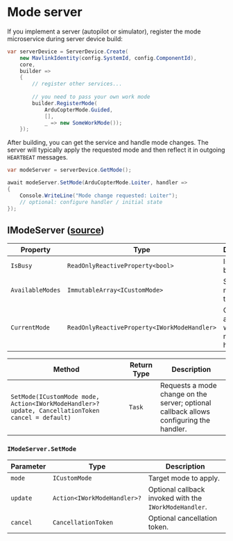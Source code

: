# Mode server

If you implement a server (autopilot or simulator), register the mode microservice during server device build:

```C#
var serverDevice = ServerDevice.Create(
    new MavlinkIdentity(config.SystemId, config.ComponentId),
    core,
    builder =>
    {
        // register other services...
        
        // you need to pass your own work mode 
        builder.RegisterMode(
            ArduCopterMode.Guided, 
            [], 
            _ => new SomeWorkMode());
    });
```

After building, you can get the service and handle mode changes. The server will typically apply the requested mode and then reflect it in outgoing `HEARTBEAT` messages.

```C#
var modeServer = serverDevice.GetMode();

await modeServer.SetMode(ArduCopterMode.Loiter, handler =>
{
    Console.WriteLine("Mode change requested: Loiter");
    // optional: configure handler / initial state
});
```

## IModeServer ([source](https://github.com/asv-soft/asv-mavlink/blob/main/src/Asv.Mavlink/Microservices/Mode/Server/IModeServer.cs))

| Property         | Type                                         | Description                       |
|------------------|----------------------------------------------|-----------------------------------|
| `IsBusy`         | `ReadOnlyReactiveProperty<bool>`             | Is server busy.                   |
| `AvailableModes` | `ImmutableArray<ICustomMode>`                | Supported modes on this server.   |
| `CurrentMode`    | `ReadOnlyReactiveProperty<IWorkModeHandler>` | Current active work-mode handler. |

| Method                                                                                            | Return Type | Description                                                                             |
|---------------------------------------------------------------------------------------------------|-------------|-----------------------------------------------------------------------------------------|
| `SetMode(ICustomMode mode, Action<IWorkModeHandler>? update, CancellationToken cancel = default)` | `Task`      | Requests a mode change on the server; optional callback allows configuring the handler. |

### `IModeServer.SetMode`
| Parameter | Type                        | Description                                            |
|-----------|-----------------------------|--------------------------------------------------------|
| `mode`    | `ICustomMode`               | Target mode to apply.                                  |
| `update`  | `Action<IWorkModeHandler>?` | Optional callback invoked with the `IWorkModeHandler`. |
| `cancel`  | `CancellationToken`         | Optional cancellation token.                           |
